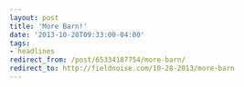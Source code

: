 ```yaml
---
layout: post 
title: 'More Barn!' 
date: '2013-10-28T09:33:00-04:00' 
tags: 
- headlines 
redirect_from: /post/65334187754/more-barn/
redirect_to: http://fieldnoise.com/10-28-2013/more-barn
--- 
```



